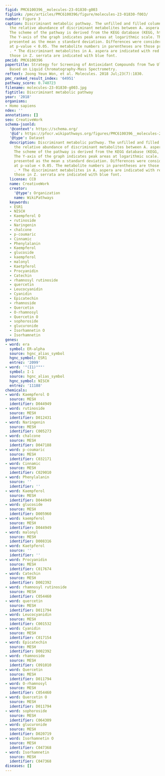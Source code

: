 ```yaml
---
figid: PMC6100396__molecules-23-01830-g003
figlink: /pmc/articles/PMC6100396/figure/molecules-23-01830-f003/
number: Figure 3
caption: Discriminant metabolic pathway. The unfilled and filled columns represent
  the relative abundance of discriminant metabolites between A. aspera and Z. serrata.
  The scheme of the pathway is derived from the KEGG database (KEGG, http://www.genome.jp/kegg).
  The Y-axis of the graph indicates peak areas at logarithmic scale. The data are
  presented as the mean ± standard deviation. Differences were considered significant
  at p-value < 0.05. The metabolite numbers in parentheses are those presented in
  . * The discriminant metabolites in A. aspera are indicated with red font ** and
  those in Z. serrata are indicated with blue font.
pmcid: PMC6100396
papertitle: Strategy for Screening of Antioxidant Compounds from Two Ulmaceae Species
  Based on Liquid Chromatography-Mass Spectrometry.
reftext: Joong Yeun Won, et al. Molecules. 2018 Jul;23(7):1830.
pmc_ranked_result_index: '64951'
pathway_score: 0.740723
filename: molecules-23-01830-g003.jpg
figtitle: Discriminant metabolic pathway
year: '2018'
organisms:
- Homo sapiens
ndex: ''
annotations: []
seo: CreativeWork
schema-jsonld:
  '@context': https://schema.org/
  '@id': https://pfocr.wikipathways.org/figures/PMC6100396__molecules-23-01830-g003.html
  '@type': Dataset
  description: Discriminant metabolic pathway. The unfilled and filled columns represent
    the relative abundance of discriminant metabolites between A. aspera and Z. serrata.
    The scheme of the pathway is derived from the KEGG database (KEGG, http://www.genome.jp/kegg).
    The Y-axis of the graph indicates peak areas at logarithmic scale. The data are
    presented as the mean ± standard deviation. Differences were considered significant
    at p-value < 0.05. The metabolite numbers in parentheses are those presented in
    . * The discriminant metabolites in A. aspera are indicated with red font ** and
    those in Z. serrata are indicated with blue font.
  license: CC0
  name: CreativeWork
  creator:
    '@type': Organization
    name: WikiPathways
  keywords:
  - ESR1
  - NISCH
  - Kaempferol O
  - rutinoside
  - Naringenin
  - chalcone
  - p-coumaric
  - Cinnamic
  - Phenylalanin
  - Kaempferol
  - glucoside
  - kaempferol
  - malonyl
  - Kaetpferol
  - Procyanidin
  - Catechin
  - rhamnosyl rutinoside
  - quercetin
  - Leucocyanidin
  - Cyanidin
  - Epicatechin
  - rhamnoside
  - Quercetin
  - O-rhamnosyl
  - Quercetin O
  - sophoroside
  - glucuronide
  - Isorhamnetin O
  - Isorhamnetin
genes:
- word: era
  symbol: ER-alpha
  source: hgnc_alias_symbol
  hgnc_symbol: ESR1
  entrez: '2099'
- word: '"(I1)"""'
  symbol: I-1
  source: hgnc_alias_symbol
  hgnc_symbol: NISCH
  entrez: '11188'
chemicals:
- word: Kaempferol O
  source: MESH
  identifier: D044949
- word: rutinoside
  source: MESH
  identifier: D012431
- word: Naringenin
  source: MESH
  identifier: C005273
- word: chalcone
  source: MESH
  identifier: D047188
- word: p-coumaric
  source: MESH
  identifier: C032171
- word: Cinnamic
  source: MESH
  identifier: C029010
- word: Phenylalanin
  source: ''
  identifier: ''
- word: Kaempferol
  source: MESH
  identifier: D044949
- word: glucoside
  source: MESH
  identifier: D005960
- word: kaempferol
  source: MESH
  identifier: D044949
- word: malonyl
  source: MESH
  identifier: D008316
- word: Kaetpferol
  source: ''
  identifier: ''
- word: Procyanidin
  source: MESH
  identifier: C017674
- word: Catechin
  source: MESH
  identifier: D002392
- word: rhamnosyl rutinoside
  source: MESH
  identifier: C054460
- word: quercetin
  source: MESH
  identifier: D011794
- word: Leucocyanidin
  source: MESH
  identifier: C001532
- word: Cyanidin
  source: MESH
  identifier: C017154
- word: Epicatechin
  source: MESH
  identifier: D002392
- word: rhamnoside
  source: MESH
  identifier: C091010
- word: Quercetin
  source: MESH
  identifier: D011794
- word: O-rhamnosyl
  source: MESH
  identifier: C054460
- word: Quercetin O
  source: MESH
  identifier: D011794
- word: sophoroside
  source: MESH
  identifier: C064309
- word: glucuronide
  source: MESH
  identifier: D020719
- word: Isorhamnetin O
  source: MESH
  identifier: C047368
- word: Isorhamnetin
  source: MESH
  identifier: C047368
diseases: []
---
```

